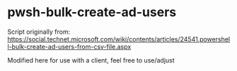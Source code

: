 # pwsh-bulk-create-ad-users

Script originally from: https://social.technet.microsoft.com/wiki/contents/articles/24541.powershell-bulk-create-ad-users-from-csv-file.aspx

Modified here for use with a client, feel free to use/adjust
